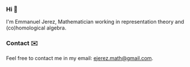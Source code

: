 ### Hi 👋 

I'm Emmanuel Jerez, Mathematician working in representation theory and (co)homological algebra.

### Contact ✉️ 

Feel free to contact me in my email: <ejerez.math@gmail.com>.
<!---
emmanueljerez/emmanueljerez is a ✨ special ✨ repository because its `README.md` (this file) appears on your GitHub profile.
You can click the Preview link to take a look at your changes.
--->
